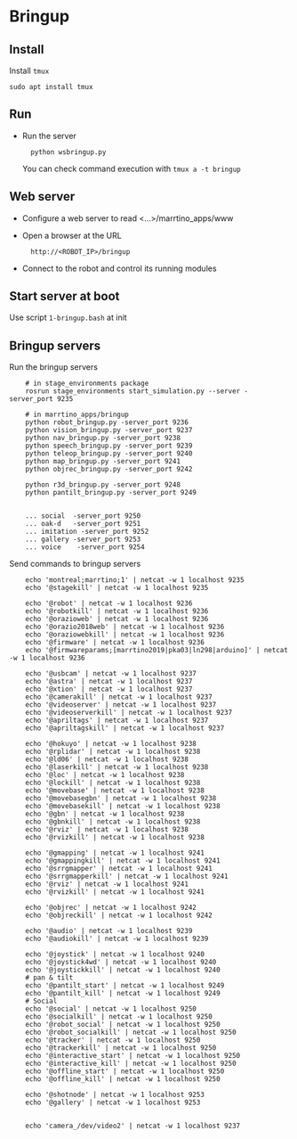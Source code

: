 # Bringup #

## Install ##

Install ```tmux```

    sudo apt install tmux


## Run

* Run the server

        python wsbringup.py

    You can check command execution with ```tmux a -t bringup```

## Web server

* Configure a web server to read <...>/marrtino_apps/www

* Open a browser at the URL

        http://<ROBOT_IP>/bringup

* Connect to the robot and control its running modules


## Start server at boot

Use script ```1-bringup.bash``` at init


## Bringup servers

Run the bringup servers

        # in stage_environments package
        rosrun stage_environments start_simulation.py --server -server_port 9235

        # in marrtino_apps/bringup
        python robot_bringup.py -server_port 9236
        python vision_bringup.py -server_port 9237
        python nav_bringup.py -server_port 9238
        python speech_bringup.py -server_port 9239
        python teleop_bringup.py -server_port 9240
        python map_bringup.py -server_port 9241
        python objrec_bringup.py -server_port 9242

        python r3d_bringup.py -server_port 9248 
        python pantilt_bringup.py -server_port 9249
        

        ... social  -server_port 9250
        ... oak-d   -server_port 9251
        ... imitation -server_port 9252 
        ... gallery -server_port 9253
        ... voice    -server_port 9254

Send commands to bringup servers

        echo 'montreal;marrtino;1' | netcat -w 1 localhost 9235
        echo '@stagekill' | netcat -w 1 localhost 9235

        echo '@robot' | netcat -w 1 localhost 9236
        echo '@robotkill' | netcat -w 1 localhost 9236
        echo '@orazioweb' | netcat -w 1 localhost 9236
        echo '@orazio2018web' | netcat -w 1 localhost 9236
        echo '@oraziowebkill' | netcat -w 1 localhost 9236
        echo '@firmware' | netcat -w 1 localhost 9236
        echo '@firmwareparams;[marrtino2019|pka03|ln298|arduino]' | netcat -w 1 localhost 9236

        echo '@usbcam' | netcat -w 1 localhost 9237
        echo '@astra' | netcat -w 1 localhost 9237
        echo '@xtion' | netcat -w 1 localhost 9237
        echo '@camerakill' | netcat -w 1 localhost 9237
        echo '@videoserver' | netcat -w 1 localhost 9237
        echo '@videoserverkill' | netcat -w 1 localhost 9237
        echo '@apriltags' | netcat -w 1 localhost 9237
        echo '@apriltagskill' | netcat -w 1 localhost 9237

        echo '@hokuyo' | netcat -w 1 localhost 9238
        echo '@rplidar' | netcat -w 1 localhost 9238
        echo '@ld06' | netcat -w 1 localhost 9238
        echo '@laserkill' | netcat -w 1 localhost 9238
        echo '@loc' | netcat -w 1 localhost 9238
        echo '@lockill' | netcat -w 1 localhost 9238
        echo '@movebase' | netcat -w 1 localhost 9238
        echo '@movebasegbn' | netcat -w 1 localhost 9238
        echo '@movebasekill' | netcat -w 1 localhost 9238
        echo '@gbn' | netcat -w 1 localhost 9238
        echo '@gbnkill' | netcat -w 1 localhost 9238
        echo '@rviz' | netcat -w 1 localhost 9238
        echo '@rvizkill' | netcat -w 1 localhost 9238

        echo '@gmapping' | netcat -w 1 localhost 9241
        echo '@gmappingkill' | netcat -w 1 localhost 9241
        echo '@srrgmapper' | netcat -w 1 localhost 9241
        echo '@srrgmapperkill' | netcat -w 1 localhost 9241
        echo '@rviz' | netcat -w 1 localhost 9241
        echo '@rvizkill' | netcat -w 1 localhost 9241

        echo '@objrec' | netcat -w 1 localhost 9242
        echo '@objreckill' | netcat -w 1 localhost 9242

        echo '@audio' | netcat -w 1 localhost 9239
        echo '@audiokill' | netcat -w 1 localhost 9239

        echo '@joystick' | netcat -w 1 localhost 9240
        echo '@joystick4wd' | netcat -w 1 localhost 9240
        echo '@joystickkill' | netcat -w 1 localhost 9240
        # pan & tilt
        echo '@pantilt_start' | netcat -w 1 localhost 9249
        echo '@pantilt_kill' | netcat -w 1 localhost 9249
        # Social 
        echo '@social' | netcat -w 1 localhost 9250
        echo '@socialkill' | netcat -w 1 localhost 9250
        echo '@robot_social' | netcat -w 1 localhost 9250
        echo '@robot_socialkill' | netcat -w 1 localhost 9250
        echo '@tracker' | netcat -w 1 localhost 9250 
        echo '@trackerkill' | netcat -w 1 localhost 9250
        echo '@interactive_start' | netcat -w 1 localhost 9250
        echo '@interactive_kill' | netcat -w 1 localhost 9250
        echo '@offline_start' | netcat -w 1 localhost 9250
        echo '@offline_kill' | netcat -w 1 localhost 9250

        echo '@shotnode' | netcat -w 1 localhost 9253
        echo '@gallery' | netcat -w 1 localhost 9253
        

        echo 'camera_/dev/video2' | netcat -w 1 localhost 9237
 
